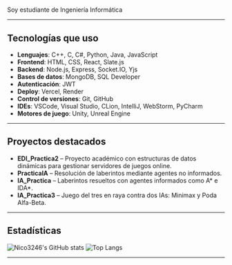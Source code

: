 #
Soy estudiante de Ingeniería Informática

---

## Tecnologías que uso

- **Lenguajes**: C++, C, C#, Python, Java, JavaScript
- **Frontend**: HTML, CSS, React, Slate.js
- **Backend**: Node.js, Express, Socket.IO, Yjs
- **Bases de datos**: MongoDB, SQL Developer
- **Autenticación**: JWT
- **Deploy**: Vercel, Render
- **Control de versiones**: Git, GitHub
- **IDEs**: VSCode, Visual Studio, CLion, IntelliJ, WebStorm, PyCharm
- **Motores de juego**: Unity, Unreal Engine

---

## Proyectos destacados

- **EDI_Practica2** – Proyecto académico con estructuras de datos dinámicas para gestionar servidores de juegos online.
- **PracticaIA** – Resolución de laberintos mediante agentes no informados.
- **IA_Practica** – Laberintos resueltos con agentes informados como A* e IDA*.
- **IA_Practica3** – Juego del tres en raya contra dos IAs: Minimax y Poda Alfa-Beta.

---

## Estadísticas

![Nico3246's GitHub stats](https://github-readme-stats.vercel.app/api?username=Nico3246&show_icons=true&theme=default)
![Top Langs](https://github-readme-stats.vercel.app/api/top-langs/?username=Nico3246&layout=compact)

---


